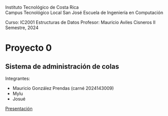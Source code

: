 Instituto Tecnológico de Costa Rica  
Campus Tecnológico Local San José
Escuela de Ingeniería en Computación  

Curso: IC2001 Estructuras de Datos
Profesor: Mauricio Aviles Cisneros
II Semestre, 2024

# Proyecto 0
## Sistema de administración de colas 

Integrantes:
- Mauricio González Prendas (carné 2024143009)
- Mylu
- Josué

[Presentación](https://docs.google.com/presentation/d/1x3NYHb97RlHZmXwpiqScOGtEKyBftnQI7fV0pM5J_UA/edit?usp=sharing)

